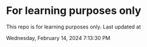 # For learning purposes only
This repo is for learning purposes only.
Last updated at

Wednesday, February 14, 2024 7:13:30 PM

